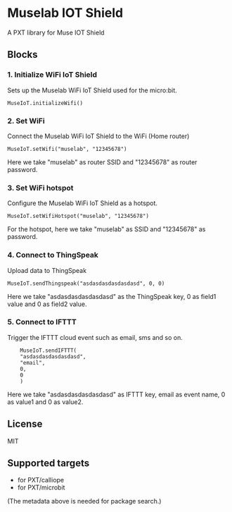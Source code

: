 # Muselab IOT Shield

A PXT library for Muse IOT Shield

## Blocks

### 1. Initialize WiFi IoT Shield

Sets up the Muselab WiFi IoT Shield used for the micro:bit.

```sig
MuseIoT.initializeWifi()
```

### 2. Set WiFi

Connect the Muselab WiFi IoT Shield to the WiFi (Home router)

```sig
MuseIoT.setWifi("muselab", "12345678")
```

Here we take "muselab" as router SSID and "12345678" as router password.


### 3. Set WiFi hotspot

Configure the Muselab WiFi IoT Shield as a hotspot.

```sig
MuseIoT.setWifiHotspot("muselab", "12345678")
```

For the hotspot, here we take "muselab" as SSID and "12345678" as password.


### 4. Connect to ThingSpeak

Upload data to ThingSpeak

```sig
MuseIoT.sendThingspeak("asdasdasdasdasdasd", 0, 0)
```

Here we take "asdasdasdasdasdasd" as the ThingSpeak key, 0 as field1 value and 0 as field2 value.


### 5. Connect to IFTTT

Trigger the IFTTT cloud event such as email, sms and so on.

```sig
    MuseIoT.sendIFTTT(
    "asdasdasdasdasdasd",
    "email",
    0,
    0
    )
```

Here we take "asdasdasdasdasdasd" as IFTTT key, email as event name, 0 as value1 and 0 as value2.

## License

MIT

## Supported targets

* for PXT/calliope
* for PXT/microbit

(The metadata above is needed for package search.)

